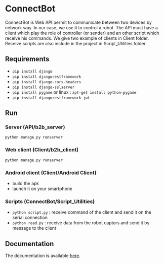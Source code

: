 # ConnectBot

ConnectBot is Web API permit to communicate between two devices by network way. In our case, we use it to control a robot.
The API must have a client which play the role of controller (or sender) and an other script which receive his commands.
We give two example of clients in Client folder.
Receive scripts are also include in the project in Script_Utilities folder.

## Requirements

* `pip install django`
* `pip install djangorestframework`
* `pip install django-cors-headers`
* `pip install django-sslserver`
* `pip install pygame` or linux : `apt-get install python-pygame`
* `pip install djangorestframework-jwt`

## Run
### Server (API/b2b_server)
`python manage.py runserver`
### Web client (Client/b2b_client)
`python manage.py runserver`
### Android client (Client/Android Client)
* build the apk 
* launch it on your smartphone
### Scripts (ConnectBot/Script_Utilities)
* `python script.py` : receive command of the client and send it on the serial connection
* `python read.py` : receive data from the robot captors and send it by message to the client

 
## Documentation
   The documentation is available [here](https://github.com/phayusa/ConnectBot/blob/master/API/Documentation/Documentation.pdf).
